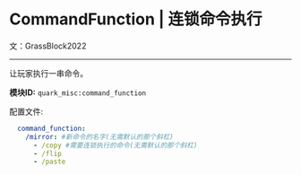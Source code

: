 # CommandFunction | 连锁命令执行
文：GrassBlock2022

-----

让玩家执行一串命令。

**模块ID:** ```quark_misc:command_function```

配置文件:
```yaml
  command_function:
    /mirror: #新命令的名字(无需默认的那个斜杠)
      - /copy #需要连锁执行的命令(无需默认的那个斜杠)
      - /flip
      - /paste
```